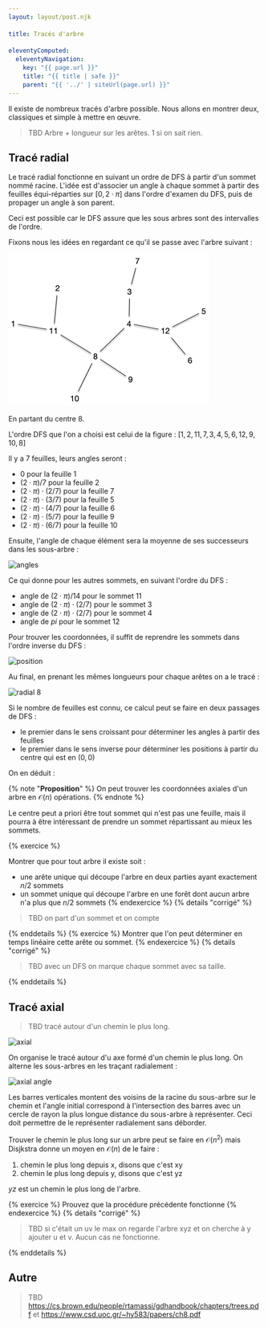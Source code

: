 ```yaml
---
layout: layout/post.njk

title: Tracés d'arbre

eleventyComputed:
  eleventyNavigation:
    key: "{{ page.url }}"
    title: "{{ title | safe }}"
    parent: "{{ '../' | siteUrl(page.url) }}"
---
```


Il existe de nombreux tracés d'arbre possible. Nous allons en montrer deux, classiques et simple à mettre en œuvre.

> TBD Arbre + longueur sur les arêtes. 1 si on sait rien.

## Tracé radial

Le tracé radial fonctionne en suivant un ordre de DFS à partir d'un sommet nommé racine. L'idée est d'associer un angle à chaque sommet à partir des feuilles équi-réparties sur $[0, 2\cdot \pi]$ dans l'ordre d'examen du DFS, puis de propager un angle à son parent.

Ceci est possible car le DFS assure que les sous arbres sont des intervalles de l'ordre.

Fixons nous les idées en regardant ce qu'il se passe avec l'arbre suivant :

![arbre](../cayley/arbre-prufer-1.png)

En partant du centre 8.

L'ordre DFS que l'on a choisi est celui de la figure : $[1, 2, 11, 7, 3, 4, 5, 6, 12, 9, 10, 8]$

Il y a 7 feuilles, leurs angles seront :

- 0 pour la feuille 1
- $(2\cdot\pi)/7$ pour la feuille 2
- $(2\cdot\pi)\cdot (2/7)$ pour la feuille 7
- $(2\cdot\pi)\cdot (3/7)$ pour la feuille 5
- $(2\cdot\pi)\cdot (4/7)$ pour la feuille 6
- $(2\cdot\pi)\cdot (5/7)$ pour la feuille 9
- $(2\cdot\pi)\cdot (6/7)$ pour la feuille 10

Ensuite, l'angle de chaque élément sera la moyenne de ses successeurs dans les sous-arbre :

![angles](./angles.png)

Ce qui donne pour les autres sommets, en suivant l'ordre du DFS :

- angle de $(2\cdot\pi)/14$ pour le sommet 11
- angle de $(2\cdot\pi)\cdot (2/7)$ pour le sommet 3
- angle de $(2\cdot\pi)\cdot (2/7)$ pour le sommet 4
- angle de $pi$ pour le sommet 12

Pour trouver les coordonnées, il suffit de reprendre les sommets dans l'ordre inverse du DFS :

![position](./position.png)

Au final, en prenant les mêmes longueurs pour chaque arêtes on a le tracé :

![radial 8](./radial-8.png)

Si le nombre de feuilles est connu, ce calcul peut se faire en deux passages de DFS :

- le premier dans le sens croissant pour déterminer les angles à partir des feuilles
- le premier dans le sens inverse pour déterminer les positions à partir du centre qui est en $(0, 0)$

On en déduit :

{% note "**Proposition**" %}
On peut trouver les coordonnées axiales d'un arbre en $\mathcal{O}(n)$ opérations.
{% endnote %}

Le centre peut a priori être tout sommet qui n'est pas une feuille, mais il pourra à être intéressant de prendre un sommet répartissant au mieux les sommets.

{% exercice %}

Montrer que pour tout arbre il existe soit :

- une arête unique qui découpe l'arbre en deux parties ayant exactement $n/2$ sommets
- un sommet unique qui découpe l'arbre en une forêt dont aucun arbre n'a plus que $n/2$ sommets
{% endexercice %}
{% details "corrigé" %}

> TBD on part d'un sommet et on compte

{% enddetails %}
{% exercice %}
Montrer que l'on peut déterminer en temps linéaire cette arête ou sommet.
{% endexercice %}
{% details "corrigé" %}

> TBD avec un DFS on marque chaque sommet avec sa taille.

{% enddetails %}

## Tracé axial

> TBD tracé autour d'un chemin le plus long.

![axial](./axial.png)

On organise le tracé autour d'u axe formé d'un chemin le plus long. On alterne les sous-arbres en les traçant radialement :

![axial angle](radial-angle.png)

Les barres verticales montent des voisins de la racine du sous-arbre sur le chemin et l'angle initial correspond à l'intersection des barres avec un cercle de rayon la plus longue distance du sous-arbre à représenter. Ceci doit permettre de le représenter radialement sans déborder.

Trouver le chemin le plus long sur un arbre peut se faire en $\mathcal{O}(n^2)$ mais  Disjkstra donne un moyen en $\mathcal{O}(n)$ de le faire :

1. chemin le plus long depuis x, disons que c'est xy
2. chemin le plus long depuis y, disons que c'est yz

$yz$ est un chemin le plus long de l'arbre.

{% exercice %}
Prouvez que la procédure précédente fonctionne
{% endexercice %}
{% details "corrigé" %}

> TBD si c'était un uv le max on regarde l'arbre xyz et on cherche à y ajouter u et v. Aucun cas ne fonctionne.

{% enddetails %}

## Autre

> TBD <https://cs.brown.edu/people/rtamassi/gdhandbook/chapters/trees.pdf> et <https://www.csd.uoc.gr/~hy583/papers/ch8.pdf>
